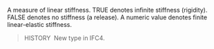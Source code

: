A measure of linear stiffness. TRUE denotes infinite stiffness (rigidity). FALSE denotes no stiffness (a release). A numeric value denotes finite linear-elastic stiffness.

> HISTORY&nbsp; New type in IFC4.
